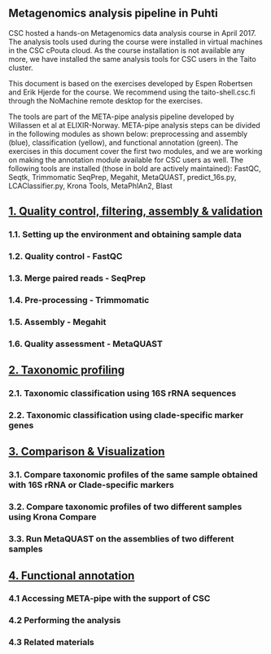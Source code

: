 ## Metagenomics analysis pipeline in Puhti

CSC hosted a hands-on  Metagenomics data analysis course in April 2017. The analysis tools used during the course were installed in virtual machines in the CSC cPouta cloud. As the course installation is not available any more, we have installed the same analysis tools for CSC users in the Taito cluster.

This document is based on the exercises developed by Espen Robertsen and Erik Hjerde for the course. We recommend using the taito-shell.csc.fi through the NoMachine remote desktop for the exercises.

The tools are part of the META-pipe analysis pipeline developed by Willassen et al at ELIXIR-Norway. META-pipe analysis steps can be divided in the following modules as shown below: preprocessing and assembly (blue), classification (yellow), and functional annotation (green). The exercises in this document cover the first two modules, and we are working on making the annotation module available for CSC users as well. The following tools are installed (those in bold are actively maintained): FastQC, Seqtk, Trimmomatic SeqPrep, Megahit, MetaQUAST, predict_16s.py,   LCAClassifier.py,  Krona Tools, MetaPhlAn2, Blast  



## [1.  Quality control, filtering, assembly & validation](./metagenomics_quality.md)
### 1.1. Setting up the environment and obtaining sample data
### 1.2. Quality control - FastQC
### 1.3. Merge paired reads - SeqPrep
### 1.4. Pre-processing - Trimmomatic
### 1.5. Assembly - Megahit
### 1.6. Quality assessment - MetaQUAST

##  [2. Taxonomic profiling](./metagenomics_taxonomic_profiling.md)
### 2.1. Taxonomic classification using 16S rRNA sequences
### 2.2. Taxonomic classification using clade-specific marker genes

## [3. Comparison & Visualization](./metagenomics_comparison.md)
### 3.1. Compare taxonomic profiles of the same sample obtained with 16S rRNA or Clade-specific markers
### 3.2. Compare taxonomic profiles of two different samples using Krona Compare
### 3.3. Run MetaQUAST on the assemblies of two different samples

## [4. Functional annotation](./metagenomics_annotation.md)
### 4.1 Accessing META-pipe with the support of CSC
### 4.2 Performing the analysis
### 4.3 Related materials
